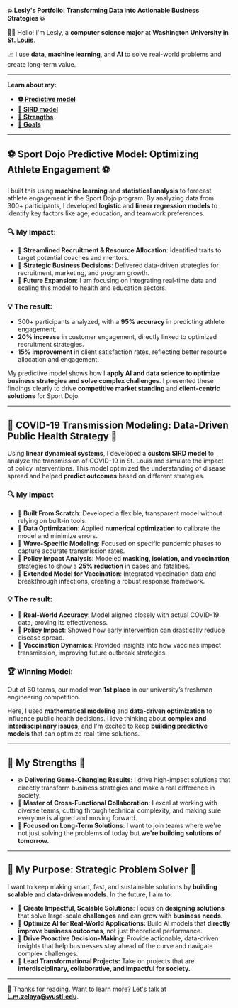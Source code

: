 **💥 Lesly's Portfolio: Transforming Data into Actionable Business Strategies 💥**

👋🏽 Hello! I'm Lesly, a **computer science major** at **Washington University in St. Louis**.  

📈 I use **data**, **machine learning**, and **AI** to solve real-world problems and create long-term value.

---

**Learn about my:**  

- [**⚽ Predictive model**](#-sport-dojo-predictive-model-optimizing-athlete-engagement-)  
- [**💊 SIRD model**](#-covid-19-transmission-modeling-data-driven-public-health-strategy-)  
- [**💪 Strengths**](#-my-strengths-)  
- [**🚀 Goals**](#-my-purpose-strategic-problem-solver-)  

---

## ⚽ **Sport Dojo Predictive Model: Optimizing Athlete Engagement** ⚽  

I built this using **machine learning** and **statistical analysis** to forecast athlete engagement in the Sport Dojo program. By analyzing data from 300+ participants, I developed **logistic** and **linear regression models** to identify key factors like age, education, and teamwork preferences.

### **🔍 My Impact:**

- **🔹 Streamlined Recruitment & Resource Allocation**: Identified traits to target potential coaches and mentors.
- **🔹 Strategic Business Decisions**: Delivered data-driven strategies for recruitment, marketing, and program growth.
- **🔹 Future Expansion**: I am focusing on integrating real-time data and scaling this model to health and education sectors.

### **💡 The result:**

- 300+ participants analyzed, with a **95% accuracy** in predicting athlete engagement.
- **20% increase** in customer engagement, directly linked to optimized recruitment strategies.
- **15% improvement** in client satisfaction rates, reflecting better resource allocation and engagement.

My predictive model shows how I **apply AI and data science to optimize business strategies and solve complex challenges**. I presented these findings clearly to drive **competitive market standing** and **client-centric solutions** for Sport Dojo.

---

## **💊 COVID-19 Transmission Modeling: Data-Driven Public Health Strategy** 💊

Using **linear dynamical systems**, I developed a **custom SIRD model** to analyze the transmission of COVID-19 in St. Louis and simulate the impact of policy interventions. This model optimized the understanding of disease spread and helped **predict outcomes** based on different strategies.

### **🔍 My Impact**

- **🔹 Built From Scratch**: Developed a flexible, transparent model without relying on built-in tools.
- **🔹 Data Optimization**: Applied **numerical optimization** to calibrate the model and minimize errors.
- **🔹 Wave-Specific Modeling**: Focused on specific pandemic phases to capture accurate transmission rates.
- **🔹 Policy Impact Analysis**: Modeled **masking, isolation, and vaccination** strategies to show a **25% reduction** in cases and fatalities.
- **🔹 Extended Model for Vaccination**: Integrated vaccination data and breakthrough infections, creating a robust response framework.

### **💡 The result:**

- **🔹 Real-World Accuracy**: Model aligned closely with actual COVID-19 data, proving its effectiveness.
- **🔹 Policy Impact**: Showed how early intervention can drastically reduce disease spread.
- **🔹 Vaccination Dynamics**: Provided insights into how vaccines impact transmission, improving future outbreak strategies.

### **🏆 Winning Model:**  
Out of 60 teams, our model won **1st place** in our university’s freshman engineering competition.

Here, I used **mathematical modeling** and **data-driven optimization** to influence public health decisions. I love thinking about **complex and interdisciplinary issues**, and I'm excited to keep **building predictive models** that can optimize real-time solutions.

---

## **💪 My Strengths 💪**

- **💥 Delivering Game-Changing Results**: I drive high-impact solutions that directly transform business strategies and make a real difference in society.
- **🤝 Master of Cross-Functional Collaboration**: I excel at working with diverse teams, cutting through technical complexity, and making sure everyone is aligned and moving forward.
- **🎯 Focused on Long-Term Solutions**: I want to join teams where we're not just solving the problems of today but **we're building solutions of tomorrow.**

---

## **🚀 My Purpose: Strategic Problem Solver 🚀**

I want to keep making smart, fast, and sustainable solutions by **building scalable** and **data-driven models**. In the future, I aim to:

- **🔹 Create Impactful, Scalable Solutions**: Focus on **designing solutions** that solve large-scale **challenges** and can grow with **business needs**.
- **🔹 Optimize AI for Real-World Applications:** Build AI models that **directly improve business outcomes**, not just theoretical performance.
- **🔹 Drive Proactive Decision-Making:** Provide actionable, data-driven insights that help businesses stay ahead of the curve and navigate complex challenges.
- **🔹 Lead Transformational Projects:** Take on projects that are **interdisciplinary, collaborative, and impactful for society.**

---

🤝 Thanks for reading. Want to learn more? Let's talk at **L.m.zelaya@wustl.edu**.
